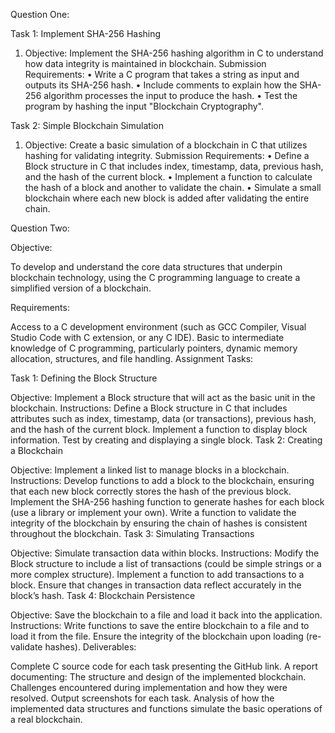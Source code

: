 Question One:

Task 1: Implement SHA-256 Hashing
1.    Objective: Implement the SHA-256 hashing algorithm in C to understand how data integrity is maintained in blockchain.
Submission Requirements:
•    Write a C program that takes a string as input and outputs its SHA-256 hash.
•    Include comments to explain how the SHA-256 algorithm processes the input to produce the hash.
•    Test the program by hashing the input "Blockchain Cryptography".


Task 2: Simple Blockchain Simulation
1.    Objective: Create a basic simulation of a blockchain in C that utilizes hashing for validating integrity.
Submission Requirements:
•    Define a Block structure in C that includes index, timestamp, data, previous hash, and the hash of the current block.
•    Implement a function to calculate the hash of a block and another to validate the chain.
•    Simulate a small blockchain where each new block is added after validating the entire chain.

Question Two:

Objective:

To develop and understand the core data structures that underpin blockchain technology, using the C programming language to create a simplified version of a blockchain.

Requirements:

Access to a C development environment (such as GCC Compiler, Visual Studio Code with C extension, or any C IDE).
Basic to intermediate knowledge of C programming, particularly pointers, dynamic memory allocation, structures, and file handling.
Assignment Tasks:

Task 1: Defining the Block Structure

Objective: Implement a Block structure that will act as the basic unit in the blockchain.
Instructions:
Define a Block structure in C that includes attributes such as index, timestamp, data (or transactions), previous hash, and the hash of the current block.
Implement a function to display block information.
Test by creating and displaying a single block.
Task 2: Creating a Blockchain

Objective: Implement a linked list to manage blocks in a blockchain.
Instructions:
Develop functions to add a block to the blockchain, ensuring that each new block correctly stores the hash of the previous block.
Implement the SHA-256 hashing function to generate hashes for each block (use a library or implement your own).
Write a function to validate the integrity of the blockchain by ensuring the chain of hashes is consistent throughout the blockchain.
Task 3: Simulating Transactions

Objective: Simulate transaction data within blocks.
Instructions:
Modify the Block structure to include a list of transactions (could be simple strings or a more complex structure).
Implement a function to add transactions to a block.
Ensure that changes in transaction data reflect accurately in the block’s hash.
Task 4: Blockchain Persistence

Objective: Save the blockchain to a file and load it back into the application.
Instructions:
Write functions to save the entire blockchain to a file and to load it from the file.
Ensure the integrity of the blockchain upon loading (re-validate hashes).
Deliverables:

Complete C source code for each task presenting the GitHub link.
A report documenting:
The structure and design of the implemented blockchain.
Challenges encountered during implementation and how they were resolved.
Output screenshots for each task.
Analysis of how the implemented data structures and functions simulate the basic operations of a real blockchain.
